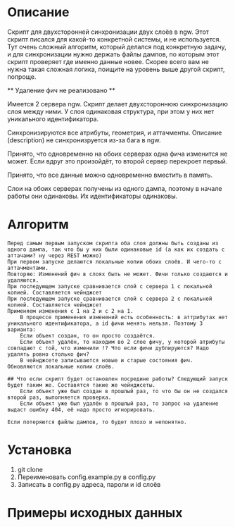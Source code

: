 # Описание

Скрипт для двухсторонней синхронизации двух слоёв в ngw. Этот скрипт писался для какой-то конкретной системы, и не используется. 
Тут очень сложный алгоритм, который делался под конкретную задачу, и для синхронизации нужно держать файлы дампов, по которым этот скрипт проверяет где именно данные новее. 
Скорее всего вам не нужна такая сложная логика, поищите на уровень выше другой скрипт, попроще.
 

** Удаление фич не реализовано **

Имеется 2 сервера ngw. Скрипт делает двухстороннюю синхронизацию слоя между ними. У слоя одинаковая структура, при этом у них нет уникального идентификатора.  

Синхронизируются все атрибуты, геометрия, и аттачменты. Описание (description) не синхронизруется из-за бага в ngw.

Принято, что одновременно на обоих серверах одна фича изменится не может. Если вдруг это произойдёт, то второй сервер перекроет первый.

Принято, что все данные можно одновременно вместить в память.

Слои на обоих серверах получены из одного дампа, поэтому в начале работы они одинаковы. Их идентификаторы одинаковы.

# Алгоритм

```
Перед самым первым запуском скрипта оба слоя должны быть созданы из одного дампа, так что бы у них были одинаковые id (а как их создать с аттачами? ну через REST можно)
При первом запуске делаются локальные копии обоих слоёв. И чего-то с аттачментами.
Повторяю: Изменений фич в слоях быть не может. Фичи только создаются и удаляются. 
При последующем запуске сравнивается слой с сервера 1 с локальной копией. Составляется чейнджсет
При последующем запуске сравнивается слой с сервера 2 с локальной копией. Составляется чейнджсет
Применяем изменения с 1 на 2 и с 2 на 1.
	В процессе применения изменений есть особенность: в аттрибутах нет уникального идентификатора, а id фичи менять нельзя. Поэтому 3 варианта:
	Если объект создан, то он просто создаётся.
	Если объект удалён, то находим во 2 слое фичу, у которой атрибуты  совпадают с той, что изменили !? Что если фичи дублируются? Надо удалять ровно столько фич?
	В чейнджсете записываются новые и старые состояния фич.
Обновляются локальные копии слоёв.

## Что если скрипт будет остановлен посредине работы? Следующий запуск будет таким же. Составятся такие же чейнджсеты. 
	Если объект уже был создан в прошлый раз, то что бы он не создался второй раз, выполняется проверка.
	Если объект уже был удалён в прошлый раз, то запрос на удаление выдаст ошибку 404, её надо просто игнорировать.

Если потеряются файлы дампов, то будет плохо и непонятно.

```

# Установка

1. git clone
2. Переименовать config.example.py в config.py
3. Записать в config.py адреса, пароли и id слоёв

# Примеры исходных данных

```

```

